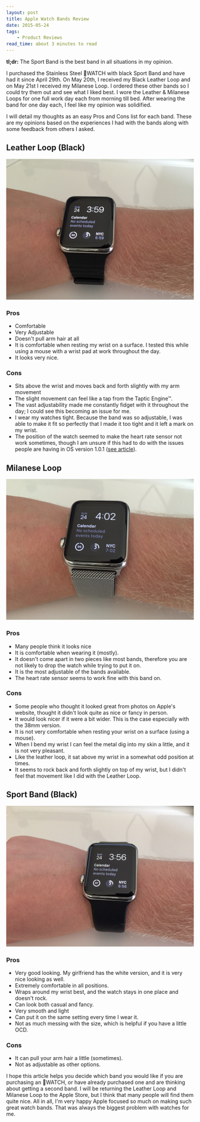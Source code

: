```yaml
---
layout: post
title: Apple Watch Bands Review
date: 2015-05-24
tags: 
    - Product Reviews
read_time: about 3 minutes to read
---
```


**tl;dr:** The Sport Band is the best band in all situations in my opinion.

I purchased the Stainless Steel WATCH with black Sport Band and have had it since April 29th. On May 20th, I received my Black Leather Loop and on May 21st I received my Milanese Loop. I ordered these other bands so I could try them out and see what I liked best. I wore the Leather & Milanese Loops for one full work day each from morning till bed. After wearing the band for one day each, I feel like my opinion was solidified. 

I will detail my thoughts as an easy Pros and Cons list for each band. These are my opinions based on the experiences I had with the bands along with some feedback from others I asked.

## Leather Loop (Black)
![Apple Leather Loop (Black)](/images/apple_watch_leather_band.JPG)
### Pros
- Comfortable
- Very Adjustable
- Doesn't pull arm hair at all
- It is comfortable when resting my wrist on a surface. I tested this while using a mouse with a wrist pad at work throughout the day.
- It looks very nice.
### Cons
- Sits above the wrist and moves back and forth slightly with my arm movement
- The slight movement can feel like a tap from the Taptic Engine™.
- The vast adjustability made me constantly fidget with it throughout the day; I could see this becoming an issue for me.
- I wear my watches tight. Because the band was so adjustable, I was able to make it fit so perfectly that I made it too tight and it left a mark on my wrist.
- The position of the watch seemed to make the heart rate sensor not work sometimes, though I am unsure if this had to do with the issues people are having in OS version 1.0.1 ([see article](http://www.macrumors.com/2015/05/22/apple-watch-users-inconsistent-heart-rate-data/)).

## Milanese Loop
![Apple Milanese Loop](/images/apple_watch_milanese_band.JPG)
### Pros
- Many people think it looks nice
- It is comfortable when wearing it (mostly).
- It doesn't come apart in two pieces like most bands, therefore you are not likely to drop the watch while trying to put it on.
- It is the most adjustable of the bands available.
- The heart rate sensor seems to work fine with this band on.
### Cons
- Some people who thought it looked great from photos on Apple's website, thought it didn't look quite as nice or fancy in person.
- It would look nicer if it were a bit wider. This is the case especially with the 38mm version.
- It is not very comfortable when resting your wrist on a surface (using a mouse).
- When I bend my wrist I can feel the metal dig into my skin a little, and it is not very pleasant.
- Like the leather loop, it sat above my wrist in a somewhat odd position at times.
- It seems to rock back and forth slightly on top of my wrist, but I didn't feel that movement like I did with the Leather Loop.

## Sport Band (Black)
![Apple Sport Band (Black)](/images/apple_watch_sport_band.JPG)
### Pros
- Very good looking. My girlfriend has the white version, and it is very nice looking as well.
- Extremely comfortable in all positions.
- Wraps around my wrist best, and the watch stays in one place and doesn't rock.
- Can look both casual and fancy.
- Very smooth and light
- Can put it on the same setting every time I wear it.
- Not as much messing with the size, which is helpful if you have a little OCD.
### Cons
- It can pull your arm hair a little (sometimes).
- Not as adjustable as other options.

I hope this article helps you decide which band you would like if you are purchasing an WATCH, or have already purchased one and are thinking about  getting a second band. I will be returning the Leather Loop and Milanese Loop to the Apple Store, but I think that many people will find them quite nice. All in all, I'm very happy Apple focused so much on making such great watch bands. That was always the biggest problem with watches for me.
